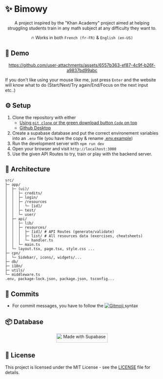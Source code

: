# ✨ Bimowy

<div align="center">
   
A project inspired by the "Khan Academy" project aimed at helping struggling students train in any math subject at any difficulty they want to.

🔥 Works in both `French (fr-FR)` & `English (en-US)`

</div>

## 🎥 Demo

<div align="center">

https://github.com/user-attachments/assets/6557b363-ef87-4c9f-b26f-a9837bd99abc

</div>
If you don't like using your mouse like me, just press <code>Enter</code> and the website will know what to do (Start/Next/Try again/End/Focus on the next input etc..)

## ⚙️ Setup

1. Clone the repository with either
   - [Using `git clone` or the green download button `Code` on top](https://docs.github.com/en/repositories/creating-and-managing-repositories/cloning-a-repository)
   - [Github Desktop](https://github.com/apps/desktop)
2. Create a supabase database and put the correct environement variables into an `.env` file (you have the copy & rename [.env.example](.env.example))
3. Run the development server with `npm run dev`
4. Open your browser and visit `http://localhost:3000`
5. Use the given API Routes to try, train or play with the backend server.

## 📁 Architecture

```plaintext
src/
├─ app/
│  ├─ (ui)/
│  │  ├─ credits/
│  │  ├─ login/
│  │  ├─ /resources
│  │  │  └─ [id]/
│  │  ├─ test/
│  │  └─ user/
│  ├─ api/
│  │  ├─ lib/
│  │  ├─ resources/
│  │  │  ├─ [id]/ # API Routes (generate/validate)
│  │  │  ├─ list/ # All resources data (exercises, cheatsheets)
│  │  │  └─ handler.ts
│  │  └─ main.ts
│  └─ layout.tsx, page.tsx, style.css ...
├─ cpn/
│  └─ Sidebar/, icons/, widgets/...
├─ db/
├─ i18n/
├─ utils/
└─ middleware.ts
.env, package-lock.json, package.json, tsconfig...
```

## 🤝 Commits

- For commit messages, you have to follow the <a href="https://gitmoji.dev">
  <img
    src="https://img.shields.io/badge/gitmoji-%20😜%20😍-FFDD67.svg?style=flat-square"
    alt="Gitmoji"
  />
  </a> syntax

## 📦 Database

<div align="center">
<a href="https://supabase.com">
  <img
    width="168"
    height="30"
    src="https://supabase.com/badge-made-with-supabase-dark.svg"
    alt="Made with Supabase"
  />
</a>
</div>

## 📄 License

This project is licensed under the MIT License - see the
[LICENSE](LICENSE) file for details.
